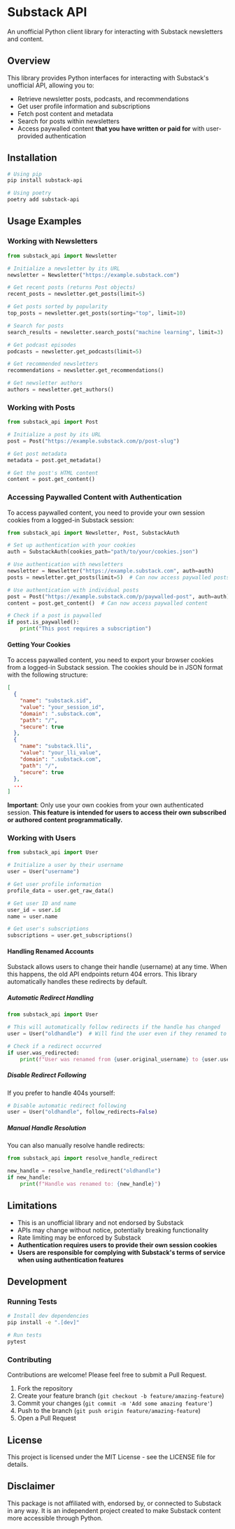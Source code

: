 # Substack API

An unofficial Python client library for interacting with Substack newsletters and content.

## Overview

This library provides Python interfaces for interacting with Substack's unofficial API, allowing you to:

- Retrieve newsletter posts, podcasts, and recommendations
- Get user profile information and subscriptions
- Fetch post content and metadata
- Search for posts within newsletters
- Access paywalled content **that you have written or paid for** with user-provided authentication

## Installation

```bash
# Using pip
pip install substack-api

# Using poetry
poetry add substack-api
```

## Usage Examples

### Working with Newsletters

```python
from substack_api import Newsletter

# Initialize a newsletter by its URL
newsletter = Newsletter("https://example.substack.com")

# Get recent posts (returns Post objects)
recent_posts = newsletter.get_posts(limit=5)

# Get posts sorted by popularity
top_posts = newsletter.get_posts(sorting="top", limit=10)

# Search for posts
search_results = newsletter.search_posts("machine learning", limit=3)

# Get podcast episodes
podcasts = newsletter.get_podcasts(limit=5)

# Get recommended newsletters
recommendations = newsletter.get_recommendations()

# Get newsletter authors
authors = newsletter.get_authors()
```

### Working with Posts

```python
from substack_api import Post

# Initialize a post by its URL
post = Post("https://example.substack.com/p/post-slug")

# Get post metadata
metadata = post.get_metadata()

# Get the post's HTML content
content = post.get_content()
```

### Accessing Paywalled Content with Authentication

To access paywalled content, you need to provide your own session cookies from a logged-in Substack session:

```python
from substack_api import Newsletter, Post, SubstackAuth

# Set up authentication with your cookies
auth = SubstackAuth(cookies_path="path/to/your/cookies.json")

# Use authentication with newsletters
newsletter = Newsletter("https://example.substack.com", auth=auth)
posts = newsletter.get_posts(limit=5)  # Can now access paywalled posts

# Use authentication with individual posts
post = Post("https://example.substack.com/p/paywalled-post", auth=auth)
content = post.get_content()  # Can now access paywalled content

# Check if a post is paywalled
if post.is_paywalled():
    print("This post requires a subscription")
```

#### Getting Your Cookies

To access paywalled content, you need to export your browser cookies from a logged-in Substack session. The cookies should be in JSON format with the following structure:

```json
[
  {
    "name": "substack.sid",
    "value": "your_session_id",
    "domain": ".substack.com",
    "path": "/",
    "secure": true
  },
  {
    "name": "substack.lli", 
    "value": "your_lli_value",
    "domain": ".substack.com",
    "path": "/",
    "secure": true
  },
  ...
]
```

**Important**: Only use your own cookies from your own authenticated session. **This feature is intended for users to access their own subscribed or authored content programmatically.**

### Working with Users

```python
from substack_api import User

# Initialize a user by their username
user = User("username")

# Get user profile information
profile_data = user.get_raw_data()

# Get user ID and name
user_id = user.id
name = user.name

# Get user's subscriptions
subscriptions = user.get_subscriptions()
```

#### Handling Renamed Accounts
Substack allows users to change their handle (username) at any time. When this happens, the old API endpoints return 404 errors. This library automatically handles these redirects by default.
##### Automatic Redirect Handling

```python
from substack_api import User

# This will automatically follow redirects if the handle has changed
user = User("oldhandle")  # Will find the user even if they renamed to "newhandle"

# Check if a redirect occurred
if user.was_redirected:
    print(f"User was renamed from {user.original_username} to {user.username}")
```

##### Disable Redirect Following

If you prefer to handle 404s yourself:

```python
# Disable automatic redirect following
user = User("oldhandle", follow_redirects=False)
```

##### Manual Handle Resolution

You can also manually resolve handle redirects:

```python
from substack_api import resolve_handle_redirect

new_handle = resolve_handle_redirect("oldhandle")
if new_handle:
    print(f"Handle was renamed to: {new_handle}")
```
## Limitations

- This is an unofficial library and not endorsed by Substack
- APIs may change without notice, potentially breaking functionality
- Rate limiting may be enforced by Substack
- **Authentication requires users to provide their own session cookies**
- **Users are responsible for complying with Substack's terms of service when using authentication features**

## Development

### Running Tests

```bash
# Install dev dependencies
pip install -e ".[dev]"

# Run tests
pytest
```

### Contributing

Contributions are welcome! Please feel free to submit a Pull Request.

1. Fork the repository
2. Create your feature branch (`git checkout -b feature/amazing-feature`)
3. Commit your changes (`git commit -m 'Add some amazing feature'`)
4. Push to the branch (`git push origin feature/amazing-feature`)
5. Open a Pull Request

## License

This project is licensed under the MIT License - see the LICENSE file for details.

## Disclaimer

This package is not affiliated with, endorsed by, or connected to Substack in any way. It is an independent project created to make Substack content more accessible through Python.

